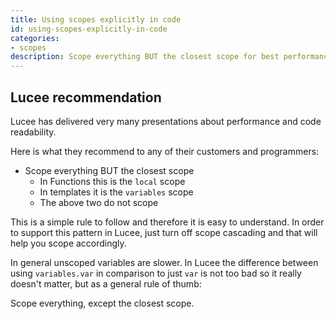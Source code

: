 ```yaml
---
title: Using scopes explicitly in code
id: using-scopes-explicitly-in-code
categories:
- scopes
description: Scope everything BUT the closest scope for best performance
---
```


## Lucee recommendation ##

Lucee has delivered very many presentations about performance and code readability.

Here is what they recommend to any of their customers and programmers:

* Scope everything BUT the closest scope
	* In Functions this is the `local` scope
	* In templates it is the `variables` scope
	* The above two do not scope

This is a simple rule to follow and therefore it is easy to understand. In order to support this pattern in Lucee, just turn off scope cascading and that will help you scope accordingly.

In general unscoped variables are slower. In Lucee the difference between using `variables.var` in comparison to just `var` is not too bad so it really doesn't matter, but as a general rule of thumb:

Scope everything, except the closest scope.
